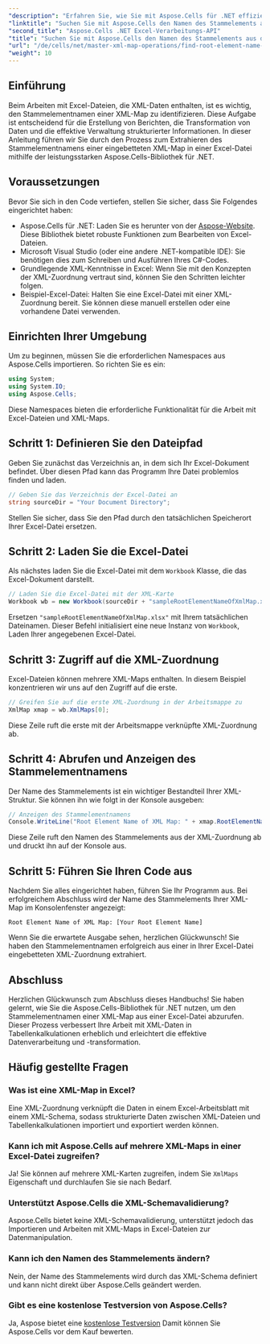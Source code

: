 ```yaml
---
"description": "Erfahren Sie, wie Sie mit Aspose.Cells für .NET effizient den Stammelementnamen einer in eine Excel-Datei eingebetteten XML-Map abrufen. Diese Schritt-für-Schritt-Anleitung führt Sie durch das Laden Ihres Excel-Dokuments."
"linktitle": "Suchen Sie mit Aspose.Cells den Namen des Stammelements aus der XML-Map"
"second_title": "Aspose.Cells .NET Excel-Verarbeitungs-API"
"title": "Suchen Sie mit Aspose.Cells den Namen des Stammelements aus der XML-Map"
"url": "/de/cells/net/master-xml-map-operations/find-root-element-name-from-xml-map/"
"weight": 10
---
```


## Einführung

Beim Arbeiten mit Excel-Dateien, die XML-Daten enthalten, ist es wichtig, den Stammelementnamen einer XML-Map zu identifizieren. Diese Aufgabe ist entscheidend für die Erstellung von Berichten, die Transformation von Daten und die effektive Verwaltung strukturierter Informationen. In dieser Anleitung führen wir Sie durch den Prozess zum Extrahieren des Stammelementnamens einer eingebetteten XML-Map in einer Excel-Datei mithilfe der leistungsstarken Aspose.Cells-Bibliothek für .NET.

## Voraussetzungen

Bevor Sie sich in den Code vertiefen, stellen Sie sicher, dass Sie Folgendes eingerichtet haben:
- Aspose.Cells für .NET: Laden Sie es herunter von der [Aspose-Website](https://releases.aspose.com/cells/net/). Diese Bibliothek bietet robuste Funktionen zum Bearbeiten von Excel-Dateien.
- Microsoft Visual Studio (oder eine andere .NET-kompatible IDE): Sie benötigen dies zum Schreiben und Ausführen Ihres C#-Codes.
- Grundlegende XML-Kenntnisse in Excel: Wenn Sie mit den Konzepten der XML-Zuordnung vertraut sind, können Sie den Schritten leichter folgen.
- Beispiel-Excel-Datei: Halten Sie eine Excel-Datei mit einer XML-Zuordnung bereit. Sie können diese manuell erstellen oder eine vorhandene Datei verwenden.

## Einrichten Ihrer Umgebung
Um zu beginnen, müssen Sie die erforderlichen Namespaces aus Aspose.Cells importieren. So richten Sie es ein:

```csharp
using System;
using System.IO;
using Aspose.Cells;
```

Diese Namespaces bieten die erforderliche Funktionalität für die Arbeit mit Excel-Dateien und XML-Maps.

## Schritt 1: Definieren Sie den Dateipfad
Geben Sie zunächst das Verzeichnis an, in dem sich Ihr Excel-Dokument befindet. Über diesen Pfad kann das Programm Ihre Datei problemlos finden und laden.

```csharp
// Geben Sie das Verzeichnis der Excel-Datei an
string sourceDir = "Your Document Directory";
```

Stellen Sie sicher, dass Sie den Pfad durch den tatsächlichen Speicherort Ihrer Excel-Datei ersetzen.

## Schritt 2: Laden Sie die Excel-Datei
Als nächstes laden Sie die Excel-Datei mit dem `Workbook` Klasse, die das Excel-Dokument darstellt.

```csharp
// Laden Sie die Excel-Datei mit der XML-Karte
Workbook wb = new Workbook(sourceDir + "sampleRootElementNameOfXmlMap.xlsx");
```

Ersetzen `"sampleRootElementNameOfXmlMap.xlsx"` mit Ihrem tatsächlichen Dateinamen. Dieser Befehl initialisiert eine neue Instanz von `Workbook`, Laden Ihrer angegebenen Excel-Datei.

## Schritt 3: Zugriff auf die XML-Zuordnung
Excel-Dateien können mehrere XML-Maps enthalten. In diesem Beispiel konzentrieren wir uns auf den Zugriff auf die erste.

```csharp
// Greifen Sie auf die erste XML-Zuordnung in der Arbeitsmappe zu
XmlMap xmap = wb.XmlMaps[0];
```

Diese Zeile ruft die erste mit der Arbeitsmappe verknüpfte XML-Zuordnung ab.

## Schritt 4: Abrufen und Anzeigen des Stammelementnamens
Der Name des Stammelements ist ein wichtiger Bestandteil Ihrer XML-Struktur. Sie können ihn wie folgt in der Konsole ausgeben:

```csharp
// Anzeigen des Stammelementnamens
Console.WriteLine("Root Element Name of XML Map: " + xmap.RootElementName);
```

Diese Zeile ruft den Namen des Stammelements aus der XML-Zuordnung ab und druckt ihn auf der Konsole aus.

## Schritt 5: Führen Sie Ihren Code aus
Nachdem Sie alles eingerichtet haben, führen Sie Ihr Programm aus. Bei erfolgreichem Abschluss wird der Name des Stammelements Ihrer XML-Map im Konsolenfenster angezeigt:

```plaintext
Root Element Name of XML Map: [Your Root Element Name]
```

Wenn Sie die erwartete Ausgabe sehen, herzlichen Glückwunsch! Sie haben den Stammelementnamen erfolgreich aus einer in Ihrer Excel-Datei eingebetteten XML-Zuordnung extrahiert.

## Abschluss
Herzlichen Glückwunsch zum Abschluss dieses Handbuchs! Sie haben gelernt, wie Sie die Aspose.Cells-Bibliothek für .NET nutzen, um den Stammelementnamen einer XML-Map aus einer Excel-Datei abzurufen. Dieser Prozess verbessert Ihre Arbeit mit XML-Daten in Tabellenkalkulationen erheblich und erleichtert die effektive Datenverarbeitung und -transformation.

## Häufig gestellte Fragen

### Was ist eine XML-Map in Excel?
Eine XML-Zuordnung verknüpft die Daten in einem Excel-Arbeitsblatt mit einem XML-Schema, sodass strukturierte Daten zwischen XML-Dateien und Tabellenkalkulationen importiert und exportiert werden können.

### Kann ich mit Aspose.Cells auf mehrere XML-Maps in einer Excel-Datei zugreifen?
Ja! Sie können auf mehrere XML-Karten zugreifen, indem Sie `XmlMaps` Eigenschaft und durchlaufen Sie sie nach Bedarf.

### Unterstützt Aspose.Cells die XML-Schemavalidierung?
Aspose.Cells bietet keine XML-Schemavalidierung, unterstützt jedoch das Importieren und Arbeiten mit XML-Maps in Excel-Dateien zur Datenmanipulation.

### Kann ich den Namen des Stammelements ändern?
Nein, der Name des Stammelements wird durch das XML-Schema definiert und kann nicht direkt über Aspose.Cells geändert werden.

### Gibt es eine kostenlose Testversion von Aspose.Cells?
Ja, Aspose bietet eine [kostenlose Testversion](https://releases.aspose.com/) Damit können Sie Aspose.Cells vor dem Kauf bewerten.